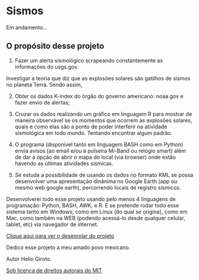 # Sismos
Em andamento...

## O propósito desse projeto ##

1. Fazer um alerta sismológico scrapeando constantemente as informações do usgs.gov.

Investigar a teoria que diz que as explosões solares são gatilhos de sismos no planeta Terra. Sendo assim, 

2. Obter os dados K-index do órgão do governo americano: noaa.gov e fazer envio de alertas;

3. Cruzar os dados realizando um gráfico em linguagem R para mostrar de maneira observável se os momentos que ocorrem as explosões solares, quais e como elas são a ponto de poder interferir na atividade sismológica em todo mundo. Tentando encontrar algum padrão.

4. O programa (disponível tanto em linguagem BASH como em Python) envia avisos (ao email e/ou à pulseira Mi-Band ou relógio smart) além de dar a opção de abrir o mapa do local (via browser) onde estão havendo as últimas atividades sísmicas.

5. Se estuda a possibilidade de usando os dados no formato KML se possa desenvolver uma apresentação dinânima no Google Earth (app ou mesmo web google earth), percorrendo locais de registro sísmicos.

Desenvolverei todo esse projeto usando pelo menos 4 linguagens de programação: Python, BASH, AWK, e R. E se pretende rodar todo esse sistema tanto em Windows, como em Linux (do qual se origina), como em Mac, como também na WEB (podendo acessá-lo desde qualquer celular, tablet, etc) via navegador de internet.


[Clique aqui para ver o desenrolar do projeto](https://raw.githubusercontent.com/HelioGiroto/Sismos/master/sismos.txt)

Dedico esse projeto a meu amado povo mexicano.



Autor Helio Giroto.

[Sob licença de direitos autorais do MIT](https://raw.githubusercontent.com/HelioGiroto/Sismos/master/LICENSE)
